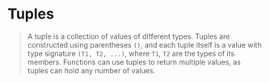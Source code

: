 # Tuples
> A tuple is a collection of values of different types. Tuples are constructed using parentheses `()`, and each tuple itself is a value with type signature `(T1, T2, ...)`, where `T1`, `T2` are the types of its members. Functions can use tuples to return multiple values, as tuples can hold any number of values.

